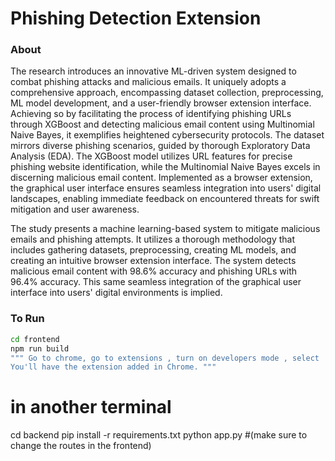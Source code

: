 # Phishing Detection Extension

### About
The research introduces an innovative ML-driven system designed to combat phishing attacks and malicious emails. It uniquely adopts a comprehensive approach, encompassing dataset collection, preprocessing, ML model development, and a user-friendly browser extension interface. Achieving so by facilitating the process of identifying phishing URLs through XGBoost and detecting malicious email content using Multinomial Naive Bayes, it exemplifies heightened cybersecurity protocols. The dataset mirrors diverse phishing scenarios, guided by thorough Exploratory Data Analysis (EDA). The XGBoost model utilizes URL features for precise phishing website identification, while the Multinomial Naive Bayes excels in discerning malicious email content. Implemented as a browser extension, the graphical user interface ensures seamless integration into users' digital landscapes, enabling immediate feedback on encountered threats for swift mitigation and user awareness.

The study presents a machine learning-based system to mitigate malicious emails and phishing attempts. It utilizes a thorough methodology that includes gathering datasets, preprocessing, creating ML models, and creating an intuitive browser extension interface. The system detects malicious email content with 98.6% accuracy and phishing URLs with 96.4% accuracy. This same seamless integration of the graphical user interface into users' digital environments is implied.


### To Run
```bash
cd frontend
npm run build
""" Go to chrome, go to extensions , turn on developers mode , select 'Load Unpacked' , select the build folder so created.
You'll have the extension added in Chrome. """
```

# in another terminal
cd backend
pip install -r requirements.txt
python app.py
#(make sure to change the routes in the frontend)
```




